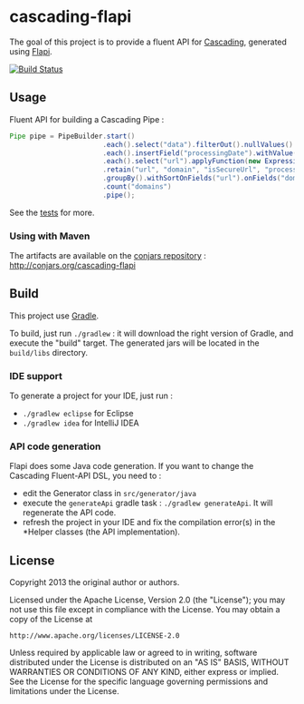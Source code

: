 # cascading-flapi

The goal of this project is to provide a fluent API for [Cascading](http://www.cascading.org/), generated using [Flapi](https://github.com/UnquietCode/Flapi).

[![Build Status](https://buildhive.cloudbees.com/job/vbehar/job/cascading-flapi/badge/icon)](https://buildhive.cloudbees.com/job/vbehar/job/cascading-flapi/)

## Usage

Fluent API for building a Cascading Pipe :

```java
Pipe pipe = PipeBuilder.start()
                       .each().select("data").filterOut().nullValues()
                       .each().insertField("processingDate").withValue(System.currentTimeMillis())
                       .each().select("url").applyFunction(new ExpressionFunction(new Fields("isSecureUrl"), "url.startsWith(\"https\")", String.class))
                       .retain("url", "domain", "isSecureUrl", "processingDate")
                       .groupBy().withSortOnFields("url").onFields("domain")
                       .count("domains")
                       .pipe();
```

See the [tests](https://github.com/vbehar/cascading-flapi/tree/master/src/test/java/cascading/flapi/pipe) for more.

### Using with Maven

The artifacts are available on the [conjars repository](http://conjars.org/) : http://conjars.org/cascading-flapi

## Build

This project use [Gradle](http://www.gradle.org/).

To build, just run `./gradlew` : it will download the right version of Gradle, and execute the "build" target.
The generated jars will be located in the `build/libs` directory.

### IDE support

To generate a project for your IDE, just run :
* `./gradlew eclipse` for Eclipse
* `./gradlew idea` for IntelliJ IDEA

### API code generation

Flapi does some Java code generation. If you want to change the Cascading Fluent-API DSL, you need to :
* edit the Generator class in `src/generator/java`
* execute the `generateApi` gradle task : `./gradlew generateApi`. It will regenerate the API code.
* refresh the project in your IDE and fix the compilation error(s) in the *Helper classes (the API implementation).

## License

Copyright 2013 the original author or authors.

Licensed under the Apache License, Version 2.0 (the "License");
you may not use this file except in compliance with the License.
You may obtain a copy of the License at

    http://www.apache.org/licenses/LICENSE-2.0

Unless required by applicable law or agreed to in writing, software
distributed under the License is distributed on an "AS IS" BASIS,
WITHOUT WARRANTIES OR CONDITIONS OF ANY KIND, either express or implied.
See the License for the specific language governing permissions and
limitations under the License.

